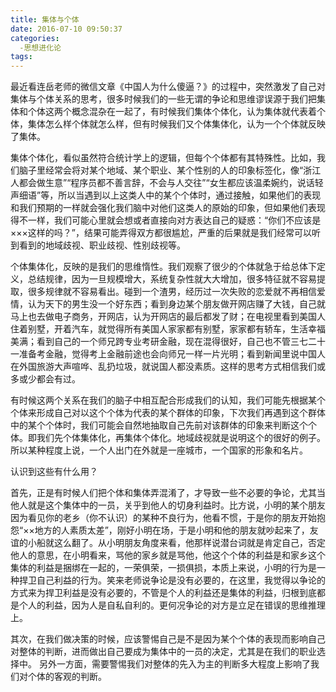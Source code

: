```yaml
---
title: 集体与个体
date: 2016-07-10 09:50:37
categories:
  -思想进化论
tags:
---
```


最近看连岳老师的微信文章《中国人为什么傻逼？》的过程中，突然激发了自己对集体与个体关系的思考，很多时候我们的一些无谓的争论和思维谬误源于我们把集体和个体这两个概念混杂在一起了，有时候我们集体个体化，认为集体就代表着个体，集体怎么样个体就怎么样，但有时候我们又个体集体化，认为一个个体就反映了集体。　　　　

<!--more-->
集体个体化，看似虽然符合统计学上的逻辑，但每个个体都有其特殊性。比如，我们脑子里经常会将对某个地域、某个职业、某个性别的人的印象标签化，像“浙江人都会做生意”“程序员都不善言辞，不会与人交往”“女生都应该温柔婉约，说话轻声细语”等，所以当遇到以上这类人中的某个个体时，通过接触，如果他们的表现和我们预期的一样就会强化我们脑中对他们这类人的原始的印象，但如果他们表现得不一样，我们可能心里就会想或者直接向对方表达自己的疑惑：“你们不应该是×××这样的吗？”，结果可能弄得双方都很尴尬，严重的后果就是我们经常可以听到看到的地域歧视、职业歧视、性别歧视等。　　　　

个体集体化，反映的是我们的思维惰性。我们观察了很少的个体就急于给总体下定义，总结规律，因为一旦规模增大，系统复杂性就大大增加，很多特征就不容易提取，很多规律就不容易看出。碰到一个渣男，经历过一次失败的恋爱就不再相信爱情，认为天下的男生没一个好东西；看到身边某个朋友做开网店赚了大钱，自己就马上也去做电子商务，开网店，认为开网店的最后都发了财；在电视里看到美国人住着别墅，开着汽车，就觉得所有美国人家家都有别墅，家家都有轿车，生活幸福美满；看到自己的一个师兄跨专业考研金融，现在混得很好，自己也不管三七二十一准备考金融，觉得考上金融前途也会向师兄一样一片光明；看到新闻里说中国人在外国旅游大声喧哗、乱扔垃圾，就说国人都没素质。这样的思考方式相信我们或多或少都会有过。　　　　

有时候这两个关系在我们的脑子中相互配合形成我们的认知，我们可能先根据某个个体来形成自己对以这个个体为代表的某个群体的印象，下次我们再遇到这个群体中的某个个体时，我们可能会自然地抽取自己先前对该群体的印象来判断这个个体。即我们先个体集体化，再集体个体化。地域歧视就是说明这个的很好的例子。所以某种程度上说，一个人出门在外就是一座城市，一个国家的形象和名片。　　　　

认识到这些有什么用？　　　　

首先，正是有时候人们把个体和集体弄混淆了，才导致一些不必要的争论，尤其当他人就是这个集体中的一员，关乎到他人的切身利益时。比方说，小明的某个朋友因为看见你的老乡（你不认识）的某种不良行为，他看不惯，于是你的朋友开始抱怨“××地方的人素质太差”，刚好小明在场，于是小明和他的朋友就吵起来了，友谊的小船就这么翻了。从小明朋友角度来看，他那样说潜台词就是肯定自己，否定他人的意思，在小明看来，骂他的家乡就是骂他，他这个个体的利益是和家乡这个集体的利益是捆绑在一起的，一荣俱荣，一损俱损，本质上来说，小明的行为是一种捍卫自己利益的行为。笑来老师说争论是没有必要的，在这里，我觉得以争论的方式来为捍卫利益是没有必要的，不管是个人的利益还是集体的利益，归根到底都是个人的利益，因为人是自私自利的。更何况争论的对方是立足在错误的思维推理上。　　　　

其次，在我们做决策的时候，应该警惕自己是不是因为某个个体的表现而影响自己对整体的判断，进而做出自己要成为集体中的一员的决定，尤其是在我们的职业选择中。 另外一方面，需要警惕我们对整体的先入为主的判断多大程度上影响了我们对个体的客观的判断。
